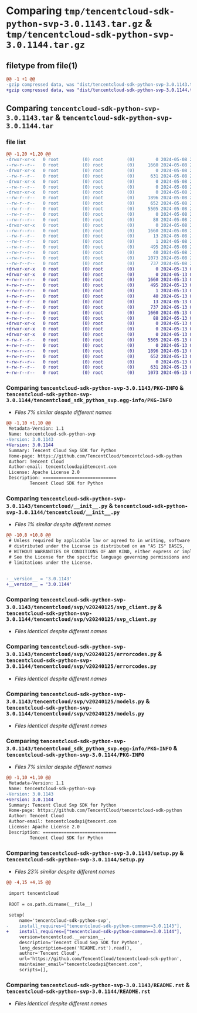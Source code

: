 # Comparing `tmp/tencentcloud-sdk-python-svp-3.0.1143.tar.gz` & `tmp/tencentcloud-sdk-python-svp-3.0.1144.tar.gz`

## filetype from file(1)

```diff
@@ -1 +1 @@
-gzip compressed data, was "dist/tencentcloud-sdk-python-svp-3.0.1143.tar", last modified: Wed May  8 21:31:37 2024, max compression
+gzip compressed data, was "dist/tencentcloud-sdk-python-svp-3.0.1144.tar", last modified: Mon May 13 05:14:55 2024, max compression
```

## Comparing `tencentcloud-sdk-python-svp-3.0.1143.tar` & `tencentcloud-sdk-python-svp-3.0.1144.tar`

### file list

```diff
@@ -1,20 +1,20 @@
-drwxr-xr-x   0 root         (0) root         (0)        0 2024-05-08 21:31:37.000000 tencentcloud-sdk-python-svp-3.0.1143/
--rw-r--r--   0 root         (0) root         (0)     1660 2024-05-08 21:31:37.000000 tencentcloud-sdk-python-svp-3.0.1143/PKG-INFO
-drwxr-xr-x   0 root         (0) root         (0)        0 2024-05-08 21:31:37.000000 tencentcloud-sdk-python-svp-3.0.1143/tencentcloud/
--rw-r--r--   0 root         (0) root         (0)      631 2024-05-08 21:31:36.000000 tencentcloud-sdk-python-svp-3.0.1143/tencentcloud/__init__.py
-drwxr-xr-x   0 root         (0) root         (0)        0 2024-05-08 21:31:37.000000 tencentcloud-sdk-python-svp-3.0.1143/tencentcloud/svp/
--rw-r--r--   0 root         (0) root         (0)        0 2024-05-08 21:31:36.000000 tencentcloud-sdk-python-svp-3.0.1143/tencentcloud/svp/__init__.py
-drwxr-xr-x   0 root         (0) root         (0)        0 2024-05-08 21:31:37.000000 tencentcloud-sdk-python-svp-3.0.1143/tencentcloud/svp/v20240125/
--rw-r--r--   0 root         (0) root         (0)     1896 2024-05-08 21:31:36.000000 tencentcloud-sdk-python-svp-3.0.1143/tencentcloud/svp/v20240125/svp_client.py
--rw-r--r--   0 root         (0) root         (0)      652 2024-05-08 21:31:36.000000 tencentcloud-sdk-python-svp-3.0.1143/tencentcloud/svp/v20240125/errorcodes.py
--rw-r--r--   0 root         (0) root         (0)     5505 2024-05-08 21:31:36.000000 tencentcloud-sdk-python-svp-3.0.1143/tencentcloud/svp/v20240125/models.py
--rw-r--r--   0 root         (0) root         (0)        0 2024-05-08 21:31:36.000000 tencentcloud-sdk-python-svp-3.0.1143/tencentcloud/svp/v20240125/__init__.py
--rw-r--r--   0 root         (0) root         (0)       88 2024-05-08 21:31:37.000000 tencentcloud-sdk-python-svp-3.0.1143/setup.cfg
-drwxr-xr-x   0 root         (0) root         (0)        0 2024-05-08 21:31:37.000000 tencentcloud-sdk-python-svp-3.0.1143/tencentcloud_sdk_python_svp.egg-info/
--rw-r--r--   0 root         (0) root         (0)     1660 2024-05-08 21:31:37.000000 tencentcloud-sdk-python-svp-3.0.1143/tencentcloud_sdk_python_svp.egg-info/PKG-INFO
--rw-r--r--   0 root         (0) root         (0)       13 2024-05-08 21:31:37.000000 tencentcloud-sdk-python-svp-3.0.1143/tencentcloud_sdk_python_svp.egg-info/top_level.txt
--rw-r--r--   0 root         (0) root         (0)        1 2024-05-08 21:31:37.000000 tencentcloud-sdk-python-svp-3.0.1143/tencentcloud_sdk_python_svp.egg-info/dependency_links.txt
--rw-r--r--   0 root         (0) root         (0)      495 2024-05-08 21:31:37.000000 tencentcloud-sdk-python-svp-3.0.1143/tencentcloud_sdk_python_svp.egg-info/SOURCES.txt
--rw-r--r--   0 root         (0) root         (0)       40 2024-05-08 21:31:37.000000 tencentcloud-sdk-python-svp-3.0.1143/tencentcloud_sdk_python_svp.egg-info/requires.txt
--rw-r--r--   0 root         (0) root         (0)     1073 2024-05-08 21:31:36.000000 tencentcloud-sdk-python-svp-3.0.1143/setup.py
--rw-r--r--   0 root         (0) root         (0)      737 2024-05-08 21:31:36.000000 tencentcloud-sdk-python-svp-3.0.1143/README.rst
+drwxr-xr-x   0 root         (0) root         (0)        0 2024-05-13 05:14:55.000000 tencentcloud-sdk-python-svp-3.0.1144/
+drwxr-xr-x   0 root         (0) root         (0)        0 2024-05-13 05:14:55.000000 tencentcloud-sdk-python-svp-3.0.1144/tencentcloud_sdk_python_svp.egg-info/
+-rw-r--r--   0 root         (0) root         (0)     1660 2024-05-13 05:14:55.000000 tencentcloud-sdk-python-svp-3.0.1144/tencentcloud_sdk_python_svp.egg-info/PKG-INFO
+-rw-r--r--   0 root         (0) root         (0)      495 2024-05-13 05:14:55.000000 tencentcloud-sdk-python-svp-3.0.1144/tencentcloud_sdk_python_svp.egg-info/SOURCES.txt
+-rw-r--r--   0 root         (0) root         (0)        1 2024-05-13 05:14:55.000000 tencentcloud-sdk-python-svp-3.0.1144/tencentcloud_sdk_python_svp.egg-info/dependency_links.txt
+-rw-r--r--   0 root         (0) root         (0)       40 2024-05-13 05:14:55.000000 tencentcloud-sdk-python-svp-3.0.1144/tencentcloud_sdk_python_svp.egg-info/requires.txt
+-rw-r--r--   0 root         (0) root         (0)       13 2024-05-13 05:14:55.000000 tencentcloud-sdk-python-svp-3.0.1144/tencentcloud_sdk_python_svp.egg-info/top_level.txt
+-rw-r--r--   0 root         (0) root         (0)      737 2024-05-13 05:14:55.000000 tencentcloud-sdk-python-svp-3.0.1144/README.rst
+-rw-r--r--   0 root         (0) root         (0)     1660 2024-05-13 05:14:55.000000 tencentcloud-sdk-python-svp-3.0.1144/PKG-INFO
+-rw-r--r--   0 root         (0) root         (0)       88 2024-05-13 05:14:55.000000 tencentcloud-sdk-python-svp-3.0.1144/setup.cfg
+drwxr-xr-x   0 root         (0) root         (0)        0 2024-05-13 05:14:55.000000 tencentcloud-sdk-python-svp-3.0.1144/tencentcloud/
+drwxr-xr-x   0 root         (0) root         (0)        0 2024-05-13 05:14:55.000000 tencentcloud-sdk-python-svp-3.0.1144/tencentcloud/svp/
+drwxr-xr-x   0 root         (0) root         (0)        0 2024-05-13 05:14:55.000000 tencentcloud-sdk-python-svp-3.0.1144/tencentcloud/svp/v20240125/
+-rw-r--r--   0 root         (0) root         (0)     5505 2024-05-13 05:14:55.000000 tencentcloud-sdk-python-svp-3.0.1144/tencentcloud/svp/v20240125/models.py
+-rw-r--r--   0 root         (0) root         (0)        0 2024-05-13 05:14:55.000000 tencentcloud-sdk-python-svp-3.0.1144/tencentcloud/svp/v20240125/__init__.py
+-rw-r--r--   0 root         (0) root         (0)     1896 2024-05-13 05:14:55.000000 tencentcloud-sdk-python-svp-3.0.1144/tencentcloud/svp/v20240125/svp_client.py
+-rw-r--r--   0 root         (0) root         (0)      652 2024-05-13 05:14:55.000000 tencentcloud-sdk-python-svp-3.0.1144/tencentcloud/svp/v20240125/errorcodes.py
+-rw-r--r--   0 root         (0) root         (0)        0 2024-05-13 05:14:55.000000 tencentcloud-sdk-python-svp-3.0.1144/tencentcloud/svp/__init__.py
+-rw-r--r--   0 root         (0) root         (0)      631 2024-05-13 05:14:55.000000 tencentcloud-sdk-python-svp-3.0.1144/tencentcloud/__init__.py
+-rw-r--r--   0 root         (0) root         (0)     1073 2024-05-13 05:14:55.000000 tencentcloud-sdk-python-svp-3.0.1144/setup.py
```

### Comparing `tencentcloud-sdk-python-svp-3.0.1143/PKG-INFO` & `tencentcloud-sdk-python-svp-3.0.1144/tencentcloud_sdk_python_svp.egg-info/PKG-INFO`

 * *Files 7% similar despite different names*

```diff
@@ -1,10 +1,10 @@
 Metadata-Version: 1.1
 Name: tencentcloud-sdk-python-svp
-Version: 3.0.1143
+Version: 3.0.1144
 Summary: Tencent Cloud Svp SDK for Python
 Home-page: https://github.com/TencentCloud/tencentcloud-sdk-python
 Author: Tencent Cloud
 Author-email: tencentcloudapi@tencent.com
 License: Apache License 2.0
 Description: ============================
         Tencent Cloud SDK for Python
```

### Comparing `tencentcloud-sdk-python-svp-3.0.1143/tencentcloud/__init__.py` & `tencentcloud-sdk-python-svp-3.0.1144/tencentcloud/__init__.py`

 * *Files 1% similar despite different names*

```diff
@@ -10,8 +10,8 @@
 # Unless required by applicable law or agreed to in writing, software
 # distributed under the License is distributed on an "AS IS" BASIS,
 # WITHOUT WARRANTIES OR CONDITIONS OF ANY KIND, either express or implied.
 # See the License for the specific language governing permissions and
 # limitations under the License.
 
 
-__version__ = '3.0.1143'
+__version__ = '3.0.1144'
```

### Comparing `tencentcloud-sdk-python-svp-3.0.1143/tencentcloud/svp/v20240125/svp_client.py` & `tencentcloud-sdk-python-svp-3.0.1144/tencentcloud/svp/v20240125/svp_client.py`

 * *Files identical despite different names*

### Comparing `tencentcloud-sdk-python-svp-3.0.1143/tencentcloud/svp/v20240125/errorcodes.py` & `tencentcloud-sdk-python-svp-3.0.1144/tencentcloud/svp/v20240125/errorcodes.py`

 * *Files identical despite different names*

### Comparing `tencentcloud-sdk-python-svp-3.0.1143/tencentcloud/svp/v20240125/models.py` & `tencentcloud-sdk-python-svp-3.0.1144/tencentcloud/svp/v20240125/models.py`

 * *Files identical despite different names*

### Comparing `tencentcloud-sdk-python-svp-3.0.1143/tencentcloud_sdk_python_svp.egg-info/PKG-INFO` & `tencentcloud-sdk-python-svp-3.0.1144/PKG-INFO`

 * *Files 7% similar despite different names*

```diff
@@ -1,10 +1,10 @@
 Metadata-Version: 1.1
 Name: tencentcloud-sdk-python-svp
-Version: 3.0.1143
+Version: 3.0.1144
 Summary: Tencent Cloud Svp SDK for Python
 Home-page: https://github.com/TencentCloud/tencentcloud-sdk-python
 Author: Tencent Cloud
 Author-email: tencentcloudapi@tencent.com
 License: Apache License 2.0
 Description: ============================
         Tencent Cloud SDK for Python
```

### Comparing `tencentcloud-sdk-python-svp-3.0.1143/setup.py` & `tencentcloud-sdk-python-svp-3.0.1144/setup.py`

 * *Files 23% similar despite different names*

```diff
@@ -4,15 +4,15 @@
 
 import tencentcloud
 
 ROOT = os.path.dirname(__file__)
 
 setup(
     name='tencentcloud-sdk-python-svp',
-    install_requires=["tencentcloud-sdk-python-common==3.0.1143"],
+    install_requires=["tencentcloud-sdk-python-common==3.0.1144"],
     version=tencentcloud.__version__,
     description='Tencent Cloud Svp SDK for Python',
     long_description=open('README.rst').read(),
     author='Tencent Cloud',
     url='https://github.com/TencentCloud/tencentcloud-sdk-python',
     maintainer_email="tencentcloudapi@tencent.com",
     scripts=[],
```

### Comparing `tencentcloud-sdk-python-svp-3.0.1143/README.rst` & `tencentcloud-sdk-python-svp-3.0.1144/README.rst`

 * *Files identical despite different names*

